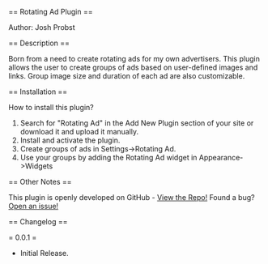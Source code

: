 == Rotating Ad Plugin ==

Author: Josh Probst


== Description ==

Born from a need to create rotating ads for my own advertisers. This plugin allows the user to create groups of ads based on user-defined images and links. Group image size and duration of each ad are also customizable.


== Installation ==

How to install this plugin?

1. Search for "Rotating Ad" in the Add New Plugin section of your site or download it and upload it manually.
2. Install and activate the plugin.
3. Create groups of ads in Settings->Rotating Ad.
4. Use your groups by adding the Rotating Ad widget in Appearance->Widgets

== Other Notes ==

This plugin is openly developed on GitHub - [View the Repo!](https://github.com/jprobst21/rotating_ad) Found a bug? [Open an issue!](https://github.com/jprobst21/rotating_ad/issues)

== Changelog ==

= 0.0.1 =

* Initial Release.
